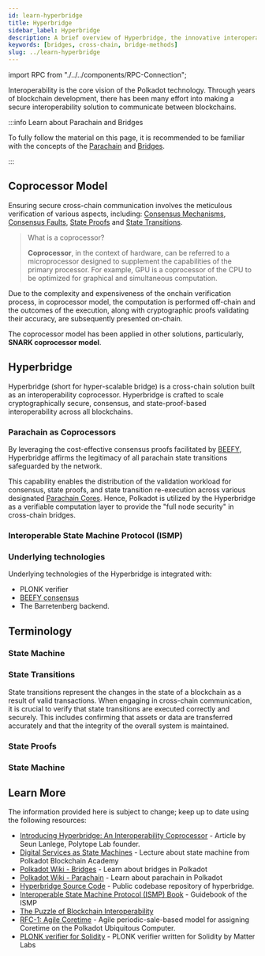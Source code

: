 ```yaml
---
id: learn-hyperbridge
title: Hyperbridge
sidebar_label: Hyperbridge
description: A brief overview of Hyperbridge, the innovative interoperability solution for crosschain bridges.
keywords: [bridges, cross-chain, bridge-methods]
slug: ../learn-hyperbridge
---
```


import RPC from "./../../components/RPC-Connection";

Interoperability is the core vision of the Polkadot technology. Through years of blockchain development, there has been many effort into making a secure interoperability solution to communicate between blockchains.

:::info Learn about Parachain and Bridges

To fully follow the material on this page, it is recommended to be familiar with the concepts of the [Parachain](https://wiki.polkadot.network/docs/learn-parachains) and [Bridges](./learn-bridges.md).

:::

<!-- %% Add more information about efforts into making trustless bridges and problems of bridges %% -->

## Coprocessor Model

Ensuring secure cross-chain communication involves the meticulous verification of various aspects, including: [Consensus Mechanisms](https://wiki.polkadot.network/docs/learn-consensus), [Consensus Faults](https://research.polytope.technology/consensus-proofs), [State Proofs](https://research.polytope.technology/state-machine-proofs) and [State Transitions](https://wiki.polkadot.network/docs/learn-parachains#state-transitions).

> What is a coprocessor?
>
> **Coprocessor**, in the context of hardware, can be referred to a microprocessor designed to supplement the capabilities of the primary processor. For example, GPU is a coprocessor of the CPU to be optimized for graphical and simultaneous computation.

Due to the complexity and expensiveness of the onchain verification process, in coprocessor model, the computation is performed off-chain and the outcomes of the execution, along with cryptographic proofs validating their accuracy, are subsequently presented on-chain.

The coprocessor model has been applied in other solutions, particularly, **SNARK coprocessor model**.

<!-- %% Add more information about the state problems of the ZK coprocessor model %% -->

## Hyperbridge

Hyperbridge (short for hyper-scalable bridge) is a cross-chain solution built as an interoperability coprocessor. Hyperbridge is crafted to scale cryptographically secure, consensus, and state-proof-based interoperability across all blockchains.

### Parachain as Coprocessors

By leveraging the cost-effective consensus proofs facilitated by [BEEFY](https://spec.polkadot.network/sect-finality#sect-grandpa-beefy), Hyperbridge affirms the legitimacy of all parachain state transitions safeguarded by the network.

This capability enables the distribution of the validation workload for consensus, state proofs, and state transition re-execution across various designated [Parachain Cores](https://github.com/polkadot-fellows/RFCs/blob/6f29561a4747bbfd95307ce75cd949dfff359e39/text/0001-agile-coretime.md). Hence, Polkadot is utilized by the Hyperbridge as a verifiable computation layer to provide the "full node security" in cross-chain bridges.

<!-- Explain more about full node security -->

### Interoperable State Machine Protocol (ISMP)

<!-- Give more information about the ISMP. -->

### Underlying technologies

Underlying technologies of the Hyperbridge is integrated with:

- PLONK verifier
- [BEEFY consensus](https://spec.polkadot.network/sect-finality#sect-grandpa-beefy)
- The Barretenberg backend.

## Terminology

### State Machine

### State Transitions

State transitions represent the changes in the state of a blockchain as a result of valid transactions. When engaging in cross-chain communication, it is crucial to verify that state transitions are executed correctly and securely. This includes confirming that assets or data are transferred accurately and that the integrity of the overall system is maintained.

### State Proofs

### State Machine

## Learn More

The information provided here is subject to change; keep up to date using the following resources:

- [Introducing Hyperbridge: An Interoperability Coprocessor](https://blog.polytope.technology/introducing-hyperbridge-interoperability-coprocessor) - Article by Seun Lanlege, Polytope Lab founder.
- [Digital Services as State Machines](https://polkadot-blockchain-academy.github.io/pba-book/blockchain-contracts/services-as-state-machines/page.html) - Lecture about state machine from Polkadot Blockchain Academy
- [Polkadot Wiki - Bridges](https://wiki.polkadot.network/docs/learn-bridges) - Learn about bridges in Polkadot
- [Polkadot Wiki - Parachain](https://wiki.polkadot.network/docs/learn-parachains) - Learn about parachain in Polkadot
- [Hyperbridge Source Code](https://github.com/polytope-labs/hyperbridge) - Public codebase repository of hyperbridge.
- [Interoperable State Machine Protocol (ISMP) Book](https://ismp.polytope.technology/) - Guidebook of the ISMP
- [The Puzzle of Blockchain Interoperability](https://twitter.com/stakenode_dev/status/1744653040764817675)
- [RFC-1: Agile Coretime](https://github.com/polkadot-fellows/RFCs/blob/6f29561a4747bbfd95307ce75cd949dfff359e39/text/0001-agile-coretime.md) - Agile periodic-sale-based model for assigning Coretime on the Polkadot Ubiquitous Computer.
- [PLONK verifier for Solidity](https://github.com/matter-labs/solidity_plonk_verifier) - PLONK verifier written for Solidity by Matter Labs

